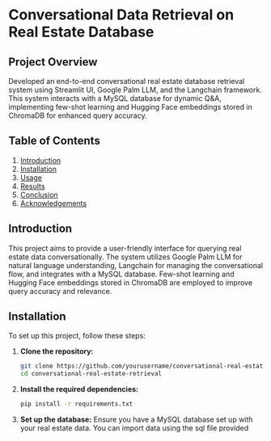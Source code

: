 
# Conversational Data Retrieval on Real Estate Database

## Project Overview
Developed an end-to-end conversational real estate database retrieval system using Streamlit UI, Google Palm LLM, and the Langchain framework. This system interacts with a MySQL database for dynamic Q&A, implementing few-shot learning and Hugging Face embeddings stored in ChromaDB for enhanced query accuracy.

## Table of Contents
1. [Introduction](#introduction)
2. [Installation](#installation)
3. [Usage](#usage)
4. [Results](#results)
5. [Conclusion](#conclusion)
6. [Acknowledgements](#acknowledgements)

## Introduction
This project aims to provide a user-friendly interface for querying real estate data conversationally. The system utilizes Google Palm LLM for natural language understanding, Langchain for managing the conversational flow, and integrates with a MySQL database. Few-shot learning and Hugging Face embeddings stored in ChromaDB are employed to improve query accuracy and relevance.

## Installation

To set up this project, follow these steps:

1. **Clone the repository:**
   ```bash
   git clone https://github.com/yourusername/conversational-real-estate-retrieval.git
   cd conversational-real-estate-retrieval
   
   ```
2. **Install the required dependencies:**
   ```bash
   pip install -r requirements.txt
   ```
3. **Set up the database:**
  Ensure you have a MySQL database set up with your real estate data.
  You can import data using the sql file provided

